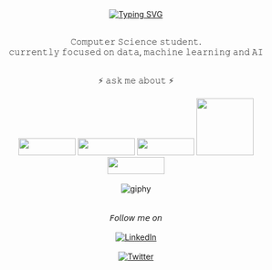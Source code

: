  <div align="center">
   <a href="https://git.io/typing-svg">
     <img src="https://readme-typing-svg.demolab.com/?lines=+ + + + + + + + + +Hello,+i'm+Pedro+Salzani;Passionate+about+data+and+AI" alt="Typing SVG">
   </a>
<br>
<br>

<div id="info_me" align="center">

𝙲𝚘𝚖𝚙𝚞𝚝𝚎𝚛 𝚂𝚌𝚒𝚎𝚗𝚌𝚎 𝚜𝚝𝚞𝚍𝚎𝚗𝚝. <br>
𝚌𝚞𝚛𝚛𝚎𝚗𝚝𝚕𝚢 𝚏𝚘𝚌𝚞𝚜𝚎𝚍 𝚘𝚗 𝚍𝚊𝚝𝚊, 𝚖𝚊𝚌𝚑𝚒𝚗𝚎 𝚕𝚎𝚊𝚛𝚗𝚒𝚗𝚐 𝚊𝚗𝚍 𝙰𝙸
</div>
<br>

<div id="info" align="center">
 ⚡️ 𝚊𝚜𝚔 𝚖𝚎 𝚊𝚋𝚘𝚞𝚝 ⚡️
</div>
<br>
<div align="center">
  <img src="https://img.shields.io/badge/Python-FFD43B?style=for-the-badge&logo=python&logoColor=blue" height="30px" width="100px"/>
  <img src="https://img.shields.io/badge/PowerBI-F2C811?style=for-the-badge&logo=Power%20BI&logoColor=white" height="30px" width="100px"/>
  <img src="https://img.shields.io/badge/Linux-FCC624?style=for-the-badge&logo=linux&logoColor=black" height="30px" width="100px"/>
  <img src="https://img.shields.io/badge/Oracle-F80000?style=for-the-badge&logo=Oracle&logoColor=white height="30px" width="100px"/>
  <img src=https://img.shields.io/badge/Microsoft%20SQL%20Server-CC2927?style=for-the-badge&logo=microsoft%20sql%20server&logoColor=white height="30px" width="100px"/>
  <br>
  <br>
  <img src="https://github.com/user-attachments/assets/6e5dcf3d-7058-434a-a508-b285f6cb6a1d" alt="giphy"/>
  <br>
  <br>
 <br>
  <div id="info_social" align="center">
    𝘍𝘰𝘭𝘭𝘰𝘸 𝘮𝘦 𝘰𝘯
  </div>
  <br>
  <a href="https://www.linkedin.com/in/pedro-salzani-674703232/">
    <img src="https://img.shields.io/badge/LinkedIn-0077B5?style=for-the-badge&logo=linkedin&logoColor=white" alt="LinkedIn"/>
  </a>
 <br>
 <br>
  <a href="https://x.com/pedraodados">
    <img src="https://img.shields.io/badge/X-000000?style=for-the-badge&logo=x&logoColor=white" alt="Twitter"/>
  </a>
</div>

